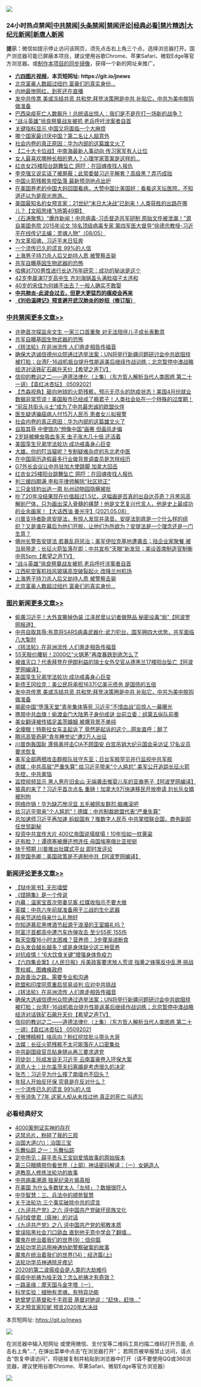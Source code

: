![](https://raw.githubusercontent.com/fqnews/bnews/master/64photo/fqnews-qr.jpg)

<div id="tt">
<h3>24小时热点禁闻|<a href="#%E4%B8%AD%E5%85%B1%E7%A6%81%E9%97%BB%E6%9B%B4%E5%A4%9A%E6%96%87%E7%AB%A0">中共禁闻</a>|<a href="#%E5%9B%BE%E7%89%87%E6%96%B0%E9%97%BB%E6%9B%B4%E5%A4%9A%E6%96%87%E7%AB%A0">头条禁闻</a>|<a href="#%E6%96%B0%E9%97%BB%E8%AF%84%E8%AE%BA%E6%9B%B4%E5%A4%9A%E6%96%87%E7%AB%A0">禁闻评论|<a href="#%E5%BF%85%E7%9C%8B%E7%BB%8F%E5%85%B8%E5%A5%BD%E6%96%87">经典必看|<a href="/video.md#%E7%A6%81%E7%89%87%E7%B2%BE%E9%80%89">禁片精选</a>|<a href="https://github.com/fqnews/djy/blob/master/gb/nf1351518.md#1">大纪元新闻</a>|<a href="https://github.com/fqnews/ntdtv/blob/master/gb/prog204.md#1">新唐人新闻</a></h3>
<div><b>提示：</b>微信如提示停止访问该网页，须先点击右上角三个点，选择浏览器打开。国产浏览器可能已屏蔽本项目，建议使用谷歌Chrome、苹果Safari、微软Edge等官方浏览器。或<a href="https://github.com/fqnews/bnews/blob/master/%E5%88%B6%E4%BD%9Cgit%E7%A6%81%E9%97%BB%E9%95%9C%E5%83%8F.md">制作本项目的同步镜像</a>，获得一个新的网址来推广。</div>
<ul>
<li><b><a href="http://d1.bdrive.tk/64.mp4" target="_blank">六四图片视频</a>，本页短网址: https://git.io/jnews</b></li>
<li><a href="/cbnews/20210508/1542447.md">北京富豪人数超过纽约 富豪们的真实身份…</a></li>
<li><a href="/cnnews/20210509/1542695.md">内地最惨网红，到死还在直播</a></li>
<li><a href="/topimagenews/20210508/1542346.md">发中共传票 美或冻结共资 共和党:拜登决策圈是中共 补贴它，中共为美中脱钩做准备</a></li>
<li><a href="/comments/20210509/1542506.md">巴西染疫死亡人数飙升！总统语出惊人：我们是不是在打一场新的战争？</a></li>
<li><a href="/cbnews/20210509/1542537.md">“战斗英雄”徐良祭奠战友被抓 老兵呼吁涉案者自首</a></li>
<li><a href="/finance/20210509/1542574.md">关键指标显示 中国又将面临一个大麻烦</a></li>
<li><a href="/comments/20210509/1542639.md">哪个国家最讨厌中国？第二名让人超意外</a></li>
<li><a href="/cbnews/20210509/1542726.md">社会内卷的真正原因：华为内部的这篇雄文火了</a></li>
<li><a href="/comments/20210508/1542352.md">【二十大卡位战】中南海最新人事动向 传习家军有人让位</a></li>
<li><a href="/lifebaike/20210508/1542451.md">女人最喜欢哪种长相的男人？心理学家答案是这样的…</a></li>
<li><a href="/cbnews/20210509/1542624.md">红衣女25楼阳台跳舞坠亡 网吓：在回魂夜找人报仇</a></li>
<li><a href="/cnnews/20210509/1542694.md">李克强又说实话了被屏蔽；此常委替习近平解套？高级黑？弄巧成拙</a></li>
<li><a href="/comments/20210508/1542443.md">中国火箭残骸失控坠落 最新预测地点出炉</a></li>
<li><a href="/bannedvideo/20210509/1542758.md">在美国养老的中国大妈回国看病，大赞中国比美国好：看看这天坛医院，不知道还以为是观光旅游。</a></li>
<li><a href="/bannedvideo/20210509/1542654.md">美国最知名的女预言家：21世纪“末日大决战”已到来！人类获胜的出路在哪儿？【文昭思绪飞扬第49期】</a></li>
<li><a href="/bannedvideo/20210509/1542565.md">《石涛聚焦》“爆炸新闻！中共病毒-习氏督造共军研制 原始文件被泄漏！”源自美国务院 2015年论文 18名顶级病毒专家 第四军医大督导“徐德忠教授-习近平在线传记主编：灵魂人物”（08/05）</a></li>
<li><a href="/ssgc/20210508/1542385.md">为文革招魂，习近平末日狂奔</a></li>
<li><a href="/comments/20210509/1542737.md">一个流传已久的谎言 99%的人信</a></li>
<li><a href="/cbnews/20210509/1542535.md">上海男子持刀杀人后又劫持人质 被警察击毙</a></li>
<li><a href="/cbnews/20210509/1542788.md">共军自曝基因生物武器的恐怖</a></li>
<li><a href="/lifebaike/20210508/1542452.md">哈佛对700男性进行长达76年研究：成功的秘诀是这个</a></li>
<li><a href="/yule/20210509/1542592.md">42岁李晨演17岁高中生 齐刘海锅盖头满脸褶子太违和</a></li>
<li><a href="/yule/20210509/1542745.md">40岁的宋佳为何嫁不出去？一般人确实不敢娶</a></li>
<li><b><a href="/comments/20200211/1275071.md" target="_blank">中共肺炎-此波会过去，但更大更猛烈的瘟疫会再来</a></b></li>
<li><b><a href="/comments/20200207/1272816.md" target="_blank">《刘伯温碑记》预言避开武汉肺炎的妙招（修订版）</a></b></li>
</ul>
</div>

<div class="catlist">
<h3><a href="/cbnews/" target="_blank">中共禁闻</a><span><a href="/cbnews/" target="_blank" rel="nofollow">更多文章>></a></span></h3>
<ul>
<li><a href="/cbnews/20210509/1542901.md" target="_blank">许艳首次探监余文生 一家三口首重聚 对无法陪伴儿子成长表歉意</a></li>
<li><a href="/cbnews/20210509/1542788.md" target="_blank">共军自曝基因生物武器的恐怖</a></li>
<li><a href="/comments/20210509/1542786.md" target="_blank">《转法轮》在非洲流传 人们奔走相告传福音</a></li>
<li><a href="/comments/20210509/1542784.md" target="_blank">确保大选诚信德州众院通过选举法案；UN将举行新疆问题研讨会中共欲阻挠被打脸；台湾F-16战机抵台提升性能返美后继续作战训练；北京暂停中澳战略经济对话铁矿石飙升天价【希望之声TV】</a></li>
<li><a href="/comments/20210509/1542783.md" target="_blank">信仰的教训之二——道德法律化（上集）（东方哲人解析当代人类困惑  第二十一讲）【袁红冰杏坛】 05092021</a></li>
<li><a href="/comments/20210509/1542729.md" target="_blank">【杰森视角】砸向地球的火箭残骸，预示无尽头的防疫状态！美国4月份就业数据非常荒谬！美国股市已经成了瘾君子！人类社会处在一个特殊的过度期！</a></li>
<li><a href="/cbnews/20210509/1542728.md" target="_blank">“前反共街头斗士”成为了中共最忠诚的欧盟伙伴</a></li>
<li><a href="/cbnews/20210509/1542727.md" target="_blank">医生疑诱骗癌病人付15万人民币 患者女儿拟报警</a></li>
<li><a href="/cbnews/20210509/1542726.md" target="_blank">社会内卷的真正原因：华为内部的这篇雄文火了</a></li>
<li><a href="/cbnews/20210509/1542677.md" target="_blank">自取其辱 中使馆办“想像中国”画赛 但画风走偏</a></li>
<li><a href="/cbnews/20210509/1542676.md" target="_blank">2岁娃被蜱虫吸血多天 虫子涨大几十倍 还活着</a></li>
<li><a href="/comments/20210509/1542373.md" target="_blank">美国孪生兄弟学法轮功 成功戒毒身心巨变</a></li>
<li><a href="/comments/20210509/1542665.md" target="_blank">大雄，你的叮当猫呢？专制疑难杂症的东北老中医</a></li>
<li><a href="/cbnews/20210509/1542656.md" target="_blank">在中国简历造假最多行业做背景调查员是怎样经历</a></li>
<li><a href="/cbnews/20210509/1542625.md" target="_blank">G7外长会议让中共驻加大使跳脚 加拿大回击</a></li>
<li><a href="/cbnews/20210509/1542624.md" target="_blank">红衣女25楼阳台跳舞坠亡 网吓：在回魂夜找人报仇</a></li>
<li><a href="/cbnews/20210509/1542622.md" target="_blank">判三缓四期满 李和平律师解除“社区矫正”</a></li>
<li><a href="/cbnews/20210509/1542621.md" target="_blank">三只金钱豹出逃一周 杭州动物园隐瞒被批</a></li>
<li><a href="/comments/20210509/1542589.md" target="_blank">吵了20年没结果现在价值超过1.5亿，这幅画是否真的出自达芬奇？月黑风高解剖尸体，只为画出深入骨髓的痛楚！他是文艺复兴代言人，他是史上最成功的业余画家！【大话西油 姜光宇】(2021.05.08）</a></li>
<li><a href="/comments/20210509/1542588.md" target="_blank">川普支持者卧底安提法，有惊人发现并录音。安提法到底是一个什么样的组织？又是谁在幕后为他们开脱，让他们为所欲为？安提法是一个理念还是一门生意？</a></li>
<li><a href="/comments/20210509/1542575.md" target="_blank">佛州长警告安提法 若暴乱将惩治；美军伊拉克基地遭袭击；陆企业家聚餐 被当局带走；长征火箭坠落在即；中共宣布“天眼”新发现；美设首席制造官制衡中共5pm【希望之声TV】</a></li>
<li><a href="/cbnews/20210509/1542537.md" target="_blank">“战斗英雄”徐良祭奠战友被抓 老兵呼吁涉案者自首</a></li>
<li><a href="/cbnews/20210509/1542536.md" target="_blank">江西航空客机挡风玻璃高空破裂起火 改降兰州机场</a></li>
<li><a href="/cbnews/20210509/1542535.md" target="_blank">上海男子持刀杀人后又劫持人质 被警察击毙</a></li>
<li><a href="/cbnews/20210508/1542447.md" target="_blank">北京富豪人数超过纽约 富豪们的真实身份…</a></li>

</ul>
</div>
<div class="catlist">
<h3><a href="/topimagenews/" target="_blank">图片新闻</a><span><a href="/topimagenews/" target="_blank" rel="nofollow">更多文章>></a></span></h3>
<ul>
<li><a href="/topimagenews/20210509/1542876.md" target="_blank">偷袭习近平！大外宣撕掉伪装 江泽民曾以记者做祭品 秘密设毒“局”【阿波罗网报道】</a></li>
<li><a href="/topimagenews/20210509/1542826.md" target="_blank">中共自取其辱:有意将SARS病毒武器化;武力犯台，国军拥四大优势，共军面临八大掣肘</a></li>
<li><a href="/comments/20210509/1542786.md" target="_blank">《转法轮》在非洲流传 人们奔走相告传福音</a></li>
<li><a href="/topimagenews/20210509/1542725.md" target="_blank">55天股价腰斩！2000亿“火锅茅”再度暴跌到底怎么了</a></li>
<li><a href="/topimagenews/20210509/1542674.md" target="_blank">被谁灭口？代表拜登在伊朗利益的瑞士女外交官从德黑兰17楼阳台坠亡【阿波罗网编译】</a></li>
<li><a href="/comments/20210509/1542373.md" target="_blank">美国孪生兄弟学法轮功 成功戒毒身心巨变</a></li>
<li><a href="/topimagenews/20210509/1542534.md" target="_blank">新债王冈拉克：美公民将承担163万亿美元债务 是国债的五倍</a></li>
<li><a href="/topimagenews/20210508/1542346.md" target="_blank">发中共传票 美或冻结共资 共和党:拜登决策圈是中共 补贴它，中共为美中脱钩做准备</a></li>
<li><a href="/topimagenews/20210508/1542079.md" target="_blank">揭密中国“堕落天堂”青年集体等死 习近平“不惜血战”后惊人一幕曝光</a></li>
<li><a href="/topimagenews/20210507/1541572.md" target="_blank">携带中共血旗！偷渡金门大陆男子身份成谜 台前立委：组第五纵队前奏</a></li>
<li><a href="/topimagenews/20210507/1541541.md" target="_blank">美女翻译被传插足盖茨婚姻 被爆背景不单纯</a></li>
<li><a href="/topimagenews/20210507/1541452.md" target="_blank">全傻眼！特斯拉女车主起诉了 竟然是起诉的这个…网友直呼：醉了</a></li>
<li><a href="/topimagenews/20210507/1541400.md" target="_blank">腾讯高管奇葩“青年睡觉论”遭2万人出征</a></li>
<li><a href="/topimagenews/20210507/1541328.md" target="_blank">川普炮轰国耻 蓬佩奥抨击CIA不顾国安 白宫吊销大纪元国会采访证 17名议员要求恢复</a></li>
<li><a href="/topimagenews/20210507/1541311.md" target="_blank">美军全部两栖攻击群舰队驻守东亚；日台军舰罕见并行监视中共军舰</a></li>
<li><a href="/topimagenews/20210507/1541281.md" target="_blank">德媒：中共高层“严重失算” 给习近平带来“个人尴尬” 美军公开追踪长征火箭失控，中共羞恼</a></li>
<li><a href="/topimagenews/20210506/1540950.md" target="_blank">监控视频显示 黑人男在旧金山 无端袭击推婴儿车的亚裔男子【阿波罗网编译】</a></li>
<li><a href="/topimagenews/20210506/1540939.md" target="_blank">狼真的来了？习近平首次点名 重磅！加拿大9万快速移民开放申请 刘长乐女婿被刑拘</a></li>
<li><a href="/topimagenews/20210506/1540871.md" target="_blank">网络炸锅！华为缺芯惨况显 五毛被网友群怼:脑瘫滚吧</a></li>
<li><a href="/topimagenews/20210506/1540729.md" target="_blank">给习近平带来“个人尴尬”！德媒：中共制裁欧盟代表“严重失算”</a></li>
<li><a href="/topimagenews/20210505/1540198.md" target="_blank">总加速师习近平再加速 蚂蚁国有？推数字人民币 中共掌控联合国，商务副部任世贸副秘</a></li>
<li><a href="/topimagenews/20210505/1540127.md" target="_blank">投资中共宣传大片 400亿帝国说塌就塌！10年恰如一枕黄粱</a></li>
<li><a href="/topimagenews/20210505/1539990.md" target="_blank">还有脸？！谭德塞被爆还想连任 母国埃塞俄比亚拒挺</a></li>
<li><a href="/topimagenews/20210505/1539887.md" target="_blank">快于预期 川普推出社媒式平台 即时发评论</a></li>
<li><a href="/topimagenews/20210504/1539630.md" target="_blank">拜登国务卿：美国政策是不遏制中共【阿波罗网编译】</a></li>

</ul>
</div>
<div class="catlist">
<h3><a href="/comments/" target="_blank">新闻评论</a><span><a href="/comments/" target="_blank" rel="nofollow">更多文章>></a></span></h3>
<ul>
<li><a href="/comments/20210509/1542890.md" target="_blank">【狱中家书】无形墙壁</a></li>
<li><a href="/comments/20210509/1542888.md" target="_blank">《铿锵集》是一个传说</a></li>
<li><a href="/comments/20210509/1542880.md" target="_blank">内幕：温家宝首次带妻见客 红媒收指示不要大做</a></li>
<li><a href="/comments/20210509/1542873.md" target="_blank">英媒：中共六年前就准备用于三战的生化武器</a></li>
<li><a href="/comments/20210509/1542811.md" target="_blank">母亲节送给母亲什么礼物好</a></li>
<li><a href="/comments/20210509/1542810.md" target="_blank">你知道慕尼黑啤酒节起源于浪漫的王室婚礼吗？</a></li>
<li><a href="/comments/20210509/1542805.md" target="_blank">阿富汗首都高中遭汽车炸弹攻击 至少55死 155伤</a></li>
<li><a href="/comments/20210509/1542799.md" target="_blank">每天空腹16小时太困难？营养师：3步骤渐进断食</a></li>
<li><a href="/comments/20210509/1542798.md" target="_blank">白头发会越长越多？或是身体缺少这三种营养</a></li>
<li><a href="/comments/20210509/1542797.md" target="_blank">对抗疫情！“6大饮食关键”增强身体免疫力</a></li>
<li><a href="/comments/20210509/1542793.md" target="_blank">【六四集会案】《人民日报》斥美政客要求放人荒谬 指黄之锋等反中乱港 挑战警权威、图瘫痪政府</a></li>
<li><a href="/comments/20210509/1542792.md" target="_blank">良政善治之路，需要专业和沟通</a></li>
<li><a href="/comments/20210509/1542790.md" target="_blank">欧盟和印度同意重启贸易谈判 应对中共挑战</a></li>
<li><a href="/comments/20210509/1542786.md" target="_blank">《转法轮》在非洲流传 人们奔走相告传福音</a></li>
<li><a href="/comments/20210509/1542784.md" target="_blank">确保大选诚信德州众院通过选举法案；UN将举行新疆问题研讨会中共欲阻挠被打脸；台湾F-16战机抵台提升性能返美后继续作战训练；北京暂停中澳战略经济对话铁矿石飙升天价【希望之声TV】</a></li>
<li><a href="/comments/20210509/1542783.md" target="_blank">信仰的教训之二——道德法律化（上集）（东方哲人解析当代人类困惑  第二十一讲）【袁红冰杏坛】 05092021</a></li>
<li><a href="/comments/20210509/1542762.md" target="_blank">【微博精粹】啥风向？粉红挖坟批斗带头大哥</a></li>
<li><a href="/comments/20210509/1542761.md" target="_blank">法媒：长征火箭残骸不太可能落在人口密集处</a></li>
<li><a href="/comments/20210509/1542748.md" target="_blank">中共副国级官员贴身随从再三要求退党</a></li>
<li><a href="/comments/20210509/1542747.md" target="_blank">司徒剑：阮成发目无习近平 云南富豪卷入环保大案</a></li>
<li><a href="/comments/20210509/1542746.md" target="_blank">消息人士：比尔盖茨夫妇离婚是考虑很久的决定</a></li>
<li><a href="/comments/20210509/1542739.md" target="_blank">张杰：习近平为什么撞了南墙也不回头？</a></li>
<li><a href="/comments/20210509/1542738.md" target="_blank">年轻人开始反环保 究竟是在反对什么？</a></li>
<li><a href="/comments/20210509/1542737.md" target="_blank">一个流传已久的谎言 99%的人信</a></li>
<li><a href="/comments/20210509/1542736.md" target="_blank">爷爷消失了7年 这家人却从未找过他 真正的死亡 叫遗忘</a></li>

</ul>
</div>

<div class="catlist">
<h3>必看经典好文</h3>
<ul>
<li><a href="/lifebaike/20201113/1430218.md" target="_blank">4000案例证实神的存在</a></li>
<li><a href="/yule/20210123/1473216.md" target="_blank">这禁忌片，粉碎了我的三观</a></li>
<li><a href="/cbnews/20180312/913459.md" target="_blank">治国大道(六)：治国三宝</a></li>
<li><a href="/tculture/20170710/789533.md" target="_blank">乐舞仙踪 之一：乐舞仙踪</a></li>
<li><a href="/comments/20200616/1345658.md" target="_blank">定中所见：薛平贵与王宝钏爱情故事的原始版本</a></li>
<li><a href="/comments/20200426/1319648.md" target="_blank">第三只眼睛带你看世界（上部）神话密码解译：（一）女娲造人</a></li>
<li><a href="/comments/20200805/1375080.md" target="_blank">道教高人修炼法轮功的故事</a></li>
<li><a href="/ccpdope/20200412/1311165.md" target="_blank">中共病毒溯源 独家纪录片揭真相</a></li>
<li><a href="/comments/20200427/1319933.md" target="_blank">在美国 为什么多数犹太人「左倾」？数据很吓人</a></li>
<li><a href="/comments/20200605/783248.md" target="_blank">中华智慧：三、兵法中的顺势智慧</a></li>
<li><a href="/cbnews/20200703/1354907.md" target="_blank">关于法轮功 三个事实破除中共的谎言</a></li>
<li><a href="/bookonline/20131116/201050.md" target="_blank">《九评共产党》之六 评中国共产党破坏民族文化</a></li>
<li><a href="/comments/20200327/1301424.md" target="_blank">与时疫使君（瘟神）的对话</a></li>
<li><a href="/bookonline/20131116/201047.md" target="_blank">《九评共产党》之八 评中国共产党的邪教本质</a></li>
<li><a href="/topimagenews/20200928/1404412.md" target="_blank">曾误陷黑社会刀口舔血 直到他无意中学会了翻墙&#8230;</a></li>
<li><a href="/topimagenews/20180529/949649.md" target="_blank">魔鬼在统治着我们的世界(9)：信仰篇</a></li>
<li><a href="/cbnews/20170626/780479.md" target="_blank">法轮功学员运用神通协助警察破案的故事</a></li>
<li><a href="/topimagenews/20180605/953415.md" target="_blank">魔鬼在统治着我们的世界(14)：经济篇(上)</a></li>
<li><a href="/health/20170626/780263.md" target="_blank">法轮功学员神通除牙疼记</a></li>
<li><a href="/comments/20200712/1359432.md" target="_blank">2020的第二波瘟疫会是人类的大劫难吗</a></li>
<li><a href="/comments/20200502/1322275.md" target="_blank">瘟疫中祈祷为啥无效？怎么祈祷才有奇效？</a></li>
<li><a href="/tculture/20160806/568214.md" target="_blank">一路圣缘：摩天国与金字塔（一）</a></li>
<li><a href="/comments/20200605/783205.md" target="_blank">科学实验：植物有灵魂，有特异功能</a></li>
<li><a href="/cnnews/20210420/1529760.md" target="_blank">她曾梦见基督和千手观音 基督对她说：“赶快，赶快…”</a></li>
<li><a href="/topimagenews/20200513/1327828.md" target="_blank">天才预言家珍妮 预言2020年大决战</a></li>

</ul>
</div>

本页短网址: https://git.io/jnews

![](https://raw.githubusercontent.com/fqnews/bnews/master/64photo/fqnews-qr.jpg)

在浏览器中输入短网址 或使用微信、支付宝等二维码工具扫描二维码打开页面, 点击右上角"...", 在弹出菜单中点击“在浏览器打开”； 若网页被举报禁止访问，请点击“恢复申请访问”，将链接复制并粘贴到浏览器中打开（请不要使用QQ或360浏览器，建议使用谷歌Chrome、苹果Safari、微软Edge等官方浏览器）

![](https://raw.githubusercontent.com/fqnews/bnews/master/64photo/wx.jpg)